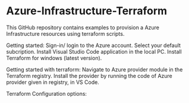 # Azure-Infrastructure-Terraform

This GitHub repository contains examples to provision a Azure Infrastructure resources using terraform scripts.

Getting started:
Sign-in/ login to the Azure account.
Select your default subcription.
Install Visual Studio Code application in the local PC.
Install Terraform for windows (latest version).

Getting started with terraform:
Navigate to Azure provider module in the Terraform registry.
Install the provider by running the code of Azure provider given in registry, in VS Code.

Terraform Configuration options:


